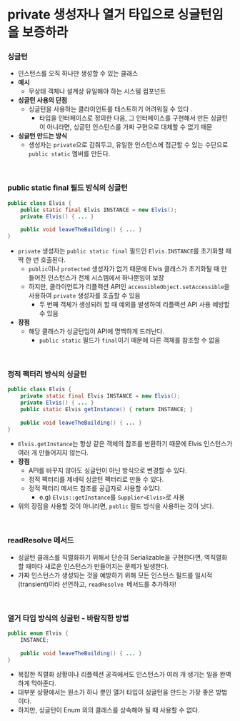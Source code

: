 # private 생성자나 열거 타입으로 싱글턴임을 보증하라

### 싱글턴

* 인스턴스를 오직 하나만 생성할 수 있는 클래스
* **예시**
  * 무상태 객체나 설계상 유일해야 하는 시스템 컴포넌트
* **싱글턴 사용의 단점**
  * 싱글턴을 사용하는 클라이언트를 테스트하기 어려워질 수 있다 .
    * 타입을 인터페이스로 정의한 다음, 그 인터페이스를 구현해서 만든 싱글턴이 아니라면, 싱글턴 인스턴스를 가짜 구현으로 대체할 수 없기 때문
* **싱글턴 만드는 방식**
  * 생성자는 `private`으로 감춰두고, 유일한 인스턴스에 접근할 수 있는 수단으로 `public static` 멤버를 만든다.



<br>

### public static final 필드 방식의 싱글턴

```java
public class Elvis {
    public static final Elvis INSTANCE = new Elvis();
    private Elvis() { ... }
    
    public void leaveTheBuilding() { ... }
}
```

* `private` 생성자는 `public static final` 필드인 `Elvis.INSTANCE`를 초기화할 때 딱 한 번 호출된다.
  * `public`이나 `protected` 생성자가 없기 때문에 Elvis 클래스가 초기화될 때 만들어진 인스턴스가 전체 시스템에서 하나뿐임이 보장
  * 하지만, 클라이언트가 리플랙션 API인 `accessibleObject.setAccessible`을 사용하여 `private` 생성자를 호출할 수 있음
    * 두 번째 객체가 생성되려 할 때 예외를 발생하여 리플랙션 API 사용 예방할 수 있음
* **장점**
  * 해당 클래스가 싱글턴임이 API에 명백하게 드러난다.
    * `public static` 필드가 `final`이기 때문에 다른 객체를 참조할 수 없음

<br>

### 정적 팩터리 방식의 싱글턴

```java
public class Elvis {
	private static final Elvis INSTANCE = new Elvis();
    private Elvis() { ... }
    public static Elvis getInstance() { return INSTANCE; }
    
    public void leaveTheBuilding() { ... }
}
```

* `Elvis.getInstance`는 항상 같은 객체의 참조를 반환하기 때문에 Elvis 인스턴스가 여러 개 만들어지지 않는다. 
* **장점**
  * API를 바꾸지 않아도 싱글턴이 아닌 방식으로 변경할 수 있다.
  * 정적 팩터리를 제네릭 싱글턴 팩터리로 만들 수 있다.
  * 정적 팩터리 메서드 참조를 공급자로 사용할 수있다.
    * e.g) `Elvis::getInstance`를 `Supplier<Elvis>`로 사용
* 위의 장점을 사용할 것이 아니라면, `public` 필드 방식을 사용하는 것이 낫다.

<br>



### readResolve 메서드

* 싱글턴 클래스를 직렬화하기 위해서 단순히 Serializable을 구현한다면, 역직렬화할 때마다 새로운 인스턴스가 만들어지는 문제가 발생한다.
* 가짜 인스턴스가 생성되는 것을 예방하기 위해 모든 인스턴스 필드를 일시적(transient)이라 선언하고, `readResolve `메서드를 추가하자!




<br>

### 열거 타입 방식의 싱글턴 - 바람직한 방법

```java
public enum Elvis {
    INSTANCE;
    
    public void leaveTheBuilding() { ... }
}
```

* 복잡한 직렬화 상황이나 리플렉션 공격에서도 인스턴스가 여러 개 생기는 일을 완벽하게 막아준다.
* 대부분 상황에서는 원소가 하나 뿐인 열거 타입이 싱글턴을 만드는 가장 좋은 방법이다.
* 하지만, 싱글턴이 Enum 외의 클래스를 상속해야 될 때 사용할 수 없다.